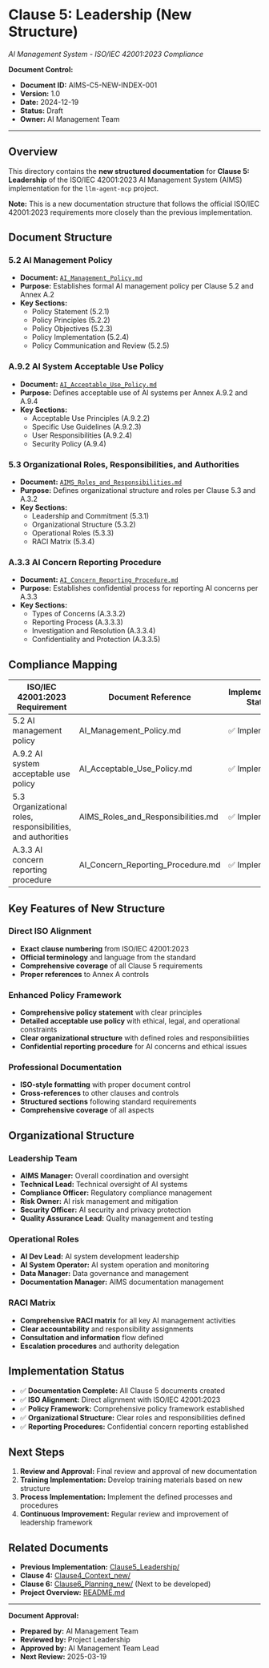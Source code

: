 # Clause 5: Leadership (New Structure)
*AI Management System - ISO/IEC 42001:2023 Compliance*

**Document Control:**
- **Document ID:** AIMS-C5-NEW-INDEX-001
- **Version:** 1.0
- **Date:** 2024-12-19
- **Status:** Draft
- **Owner:** AI Management Team

---

## Overview

This directory contains the **new structured documentation** for **Clause 5: Leadership** of the ISO/IEC 42001:2023 AI Management System (AIMS) implementation for the `llm-agent-mcp` project.

**Note:** This is a new documentation structure that follows the official ISO/IEC 42001:2023 requirements more closely than the previous implementation.

## Document Structure

### 5.2 AI Management Policy
- **Document:** [`AI_Management_Policy.md`](./AI_Management_Policy.md)
- **Purpose:** Establishes formal AI management policy per Clause 5.2 and Annex A.2
- **Key Sections:**
  - Policy Statement (5.2.1)
  - Policy Principles (5.2.2)
  - Policy Objectives (5.2.3)
  - Policy Implementation (5.2.4)
  - Policy Communication and Review (5.2.5)

### A.9.2 AI System Acceptable Use Policy
- **Document:** [`AI_Acceptable_Use_Policy.md`](./AI_Acceptable_Use_Policy.md)
- **Purpose:** Defines acceptable use of AI systems per Annex A.9.2 and A.9.4
- **Key Sections:**
  - Acceptable Use Principles (A.9.2.2)
  - Specific Use Guidelines (A.9.2.3)
  - User Responsibilities (A.9.2.4)
  - Security Policy (A.9.4)

### 5.3 Organizational Roles, Responsibilities, and Authorities
- **Document:** [`AIMS_Roles_and_Responsibilities.md`](./AIMS_Roles_and_Responsibilities.md)
- **Purpose:** Defines organizational structure and roles per Clause 5.3 and A.3.2
- **Key Sections:**
  - Leadership and Commitment (5.3.1)
  - Organizational Structure (5.3.2)
  - Operational Roles (5.3.3)
  - RACI Matrix (5.3.4)

### A.3.3 AI Concern Reporting Procedure
- **Document:** [`AI_Concern_Reporting_Procedure.md`](./AI_Concern_Reporting_Procedure.md)
- **Purpose:** Establishes confidential process for reporting AI concerns per A.3.3
- **Key Sections:**
  - Types of Concerns (A.3.3.2)
  - Reporting Process (A.3.3.3)
  - Investigation and Resolution (A.3.3.4)
  - Confidentiality and Protection (A.3.3.5)

## Compliance Mapping

| ISO/IEC 42001:2023 Requirement | Document Reference | Implementation Status |
|--------------------------------|-------------------|----------------------|
| 5.2 AI management policy | AI_Management_Policy.md | ✅ Implemented |
| A.9.2 AI system acceptable use policy | AI_Acceptable_Use_Policy.md | ✅ Implemented |
| 5.3 Organizational roles, responsibilities, and authorities | AIMS_Roles_and_Responsibilities.md | ✅ Implemented |
| A.3.3 AI concern reporting procedure | AI_Concern_Reporting_Procedure.md | ✅ Implemented |

## Key Features of New Structure

### Direct ISO Alignment
- **Exact clause numbering** from ISO/IEC 42001:2023
- **Official terminology** and language from the standard
- **Comprehensive coverage** of all Clause 5 requirements
- **Proper references** to Annex A controls

### Enhanced Policy Framework
- **Comprehensive policy statement** with clear principles
- **Detailed acceptable use policy** with ethical, legal, and operational constraints
- **Clear organizational structure** with defined roles and responsibilities
- **Confidential reporting procedure** for AI concerns and ethical issues

### Professional Documentation
- **ISO-style formatting** with proper document control
- **Cross-references** to other clauses and controls
- **Structured sections** following standard requirements
- **Comprehensive coverage** of all aspects

## Organizational Structure

### Leadership Team
- **AIMS Manager:** Overall coordination and oversight
- **Technical Lead:** Technical oversight of AI systems
- **Compliance Officer:** Regulatory compliance management
- **Risk Owner:** AI risk management and mitigation
- **Security Officer:** AI security and privacy protection
- **Quality Assurance Lead:** Quality management and testing

### Operational Roles
- **AI Dev Lead:** AI system development leadership
- **AI System Operator:** AI system operation and monitoring
- **Data Manager:** Data governance and management
- **Documentation Manager:** AIMS documentation management

### RACI Matrix
- **Comprehensive RACI matrix** for all key AI management activities
- **Clear accountability** and responsibility assignments
- **Consultation and information** flow defined
- **Escalation procedures** and authority delegation

## Implementation Status

- ✅ **Documentation Complete:** All Clause 5 documents created
- ✅ **ISO Alignment:** Direct alignment with ISO/IEC 42001:2023
- ✅ **Policy Framework:** Comprehensive policy framework established
- ✅ **Organizational Structure:** Clear roles and responsibilities defined
- ✅ **Reporting Procedures:** Confidential concern reporting established

## Next Steps

1. **Review and Approval:** Final review and approval of new documentation
2. **Training Implementation:** Develop training materials based on new structure
3. **Process Implementation:** Implement the defined processes and procedures
4. **Continuous Improvement:** Regular review and improvement of leadership framework

## Related Documents

- **Previous Implementation:** [Clause5_Leadership/](../Clause5_Leadership/)
- **Clause 4:** [Clause4_Context_new/](../Clause4_Context_new/)
- **Clause 6:** [Clause6_Planning_new/](../Clause6_Planning_new/) (Next to be developed)
- **Project Overview:** [README.md](../../../README.md)

---

**Document Approval:**
- **Prepared by:** AI Management Team
- **Reviewed by:** Project Leadership
- **Approved by:** AI Management Team Lead
- **Next Review:** 2025-03-19 